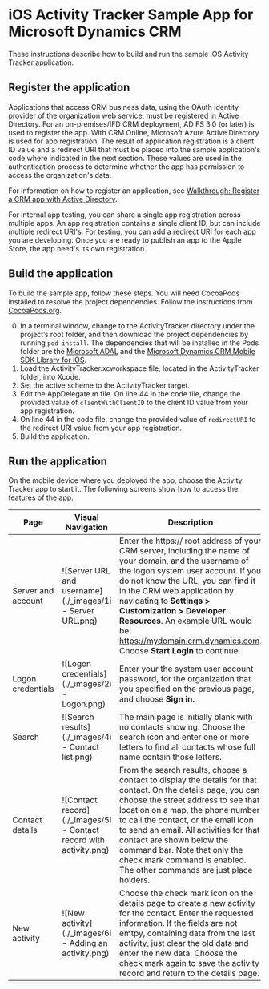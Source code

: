 # iOS Activity Tracker Sample App for Microsoft Dynamics CRM

These instructions describe how to build and run the sample iOS Activity Tracker application.

## Register the application

Applications that access CRM business data, using the OAuth identity provider of the organization web service, must be registered in Active Directory. For an on-premises/IFD CRM deployment, AD FS 3.0 (or later) is used to register the app. With CRM Online, Microsoft Azure Active Directory is used for app registration. The result of application registration is a client ID value and a redirect URI that must be placed into the sample application's code where indicated in the next section. These values are used in the authentication process to determine whether the app has permission to access the organization's data.

For information on how to register an application, see [Walkthrough: Register a CRM app with Active Directory](https://msdn.microsoft.com/en-us/library/dn531010.aspx).

For internal app testing, you can share a single app registration across multiple apps. An app registration contains a single client ID, but can include multiple redirect URI's. For testing, you can add a redirect URI for each app you are developing. Once you are ready to publish an app to the Apple Store, the app need's its own registration.

## Build the application

To build the sample app, follow these steps. You will need CocoaPods installed to resolve the project dependencies. Follow the instructions from [CocoaPods.org](https://guides.cocoapods.org/using/getting-started.html).

0. In a terminal window, change to the ActivityTracker directory under the project’s root folder, and then download the project dependencies by running `pod install`. The dependencies that will be installed in the Pods folder are the [Microsoft ADAL](https://github.com/AzureAD/azure-activedirectory-library-for-objc) and the [Microsoft Dynamics CRM Mobile SDK Library for iOS](https://github.com/DynamicsCRM/crm-mobilesdk-library-for-ios).
1. Load the ActivityTracker.xcworkspace file, located in the ActivityTracker folder, into Xcode.
2. Set the active scheme to the ActivityTracker target.
3. Edit the AppDelegate.m file. On line 44 in the code file, change the provided value of `clientWithClientID` to the client ID value from your app registration.
5. On line 44 in the code file, change the provided value of `redirectURI` to the redirect URI value from your app registration.
6. Build the application.

## Run the application

On the mobile device where you deployed the app, choose the Activity Tracker app to start it. The following screens show how to access the features of the app.

Page | Visual Navigation | Description
------- | ---- | ----
Server and account | ![Server URL and username](./_images/1i - Server URL.png) | Enter the https:// root address of your CRM server, including the name of your domain, and the username of the logon system user account. If you do not know the URL, you can find it in the CRM web application by navigating to **Settings > Customization > Developer Resources**. An example URL would be: https://mydomain.crm.dynamics.com. Choose **Start Login** to continue.
Logon credentials |![Logon credentials](./_images/2i - Logon.png) | Enter your the system user account password, for the organization that you specified on the previous page, and choose **Sign in**.
Search | ![Search results](./_images/4i - Contact list.png) | The main page is initially blank with no contacts showing. Choose the search icon and enter one or more letters to find all contacts whose full name contain those letters.
Contact details | ![Contact record](./_images/5i - Contact record with activity.png) | From the search results, choose a contact to display the details for that contact. On the details page, you can choose the street address to see that location on a map, the phone number to call the contact, or the email icon to send an email. All activities for that contact are shown below the command bar. Note that only the check mark command is enabled. The other commands are just place holders.
New activity | ![New activity](./_images/6i - Adding an activity.png) | Choose the check mark icon on the details page to create a new activity for the contact. Enter the requested information. If the fields are not emtpy, containing data from the last activity, just clear the old data and enter the new data. Choose the check mark again to save the activity record and return to the details page.

